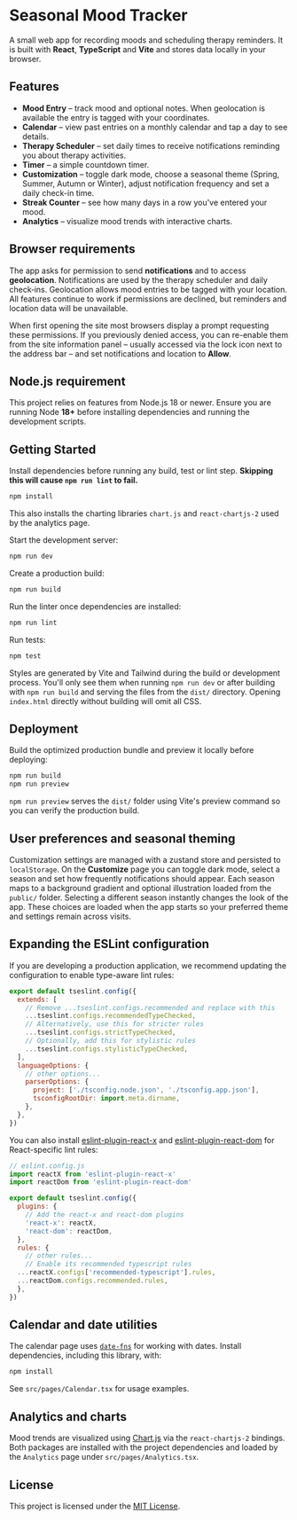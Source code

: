 # Seasonal Mood Tracker

A small web app for recording moods and scheduling therapy reminders. It is built
with **React**, **TypeScript** and **Vite** and stores data locally in your
browser.

## Features

- **Mood Entry** – track mood and optional notes.
  When geolocation is available the entry is tagged with your coordinates.
- **Calendar** – view past entries on a monthly calendar and tap a day to see
  details.
- **Therapy Scheduler** – set daily times to receive notifications reminding you
  about therapy activities.
- **Timer** – a simple countdown timer.
- **Customization** – toggle dark mode, choose a seasonal theme (Spring, Summer,
  Autumn or Winter), adjust notification frequency and set a daily check-in time.
- **Streak Counter** – see how many days in a row you've entered your mood.
- **Analytics** – visualize mood trends with interactive charts.

## Browser requirements

The app asks for permission to send **notifications** and to access
**geolocation**. Notifications are used by the therapy scheduler and daily
check‑ins. Geolocation allows mood entries to be tagged with your location. All
features continue to work if permissions are declined, but reminders and
location data will be unavailable.

When first opening the site most browsers display a prompt requesting these
permissions. If you previously denied access, you can re-enable them from the
site information panel – usually accessed via the lock icon next to the address
bar – and set notifications and location to **Allow**.

## Node.js requirement

This project relies on features from Node.js 18 or newer. Ensure you are running
Node **18+** before installing dependencies and running the development scripts.

## Getting Started

Install dependencies before running any build, test or lint step. **Skipping this will cause `npm run lint` to fail.**

```bash
npm install
```

This also installs the charting libraries `chart.js` and `react-chartjs-2`
used by the analytics page.

Start the development server:

```bash
npm run dev
```

Create a production build:

```bash
npm run build
```

Run the linter once dependencies are installed:

```bash
npm run lint
```

Run tests:

```bash
npm test
```

Styles are generated by Vite and Tailwind during the build or development process.
You'll only see them when running `npm run dev` or after building with `npm run build`
and serving the files from the `dist/` directory. Opening `index.html` directly
without building will omit all CSS.

## Deployment

Build the optimized production bundle and preview it locally before deploying:

```bash
npm run build
npm run preview
```

`npm run preview` serves the `dist/` folder using Vite's preview command so you
can verify the production build.

## User preferences and seasonal theming

Customization settings are managed with a zustand store and persisted to
`localStorage`. On the **Customize** page you can toggle dark mode, select a
season and set how frequently notifications should appear. Each season maps to
a background gradient and optional illustration loaded from the `public/`
folder. Selecting a different season instantly changes the look of the app.
These choices are loaded when the app starts so your preferred theme and
settings remain across visits.

## Expanding the ESLint configuration

If you are developing a production application, we recommend updating the configuration to enable type-aware lint rules:

```js
export default tseslint.config({
  extends: [
    // Remove ...tseslint.configs.recommended and replace with this
    ...tseslint.configs.recommendedTypeChecked,
    // Alternatively, use this for stricter rules
    ...tseslint.configs.strictTypeChecked,
    // Optionally, add this for stylistic rules
    ...tseslint.configs.stylisticTypeChecked,
  ],
  languageOptions: {
    // other options...
    parserOptions: {
      project: ['./tsconfig.node.json', './tsconfig.app.json'],
      tsconfigRootDir: import.meta.dirname,
    },
  },
})
```

You can also install [eslint-plugin-react-x](https://github.com/Rel1cx/eslint-react/tree/main/packages/plugins/eslint-plugin-react-x) and [eslint-plugin-react-dom](https://github.com/Rel1cx/eslint-react/tree/main/packages/plugins/eslint-plugin-react-dom) for React-specific lint rules:

```js
// eslint.config.js
import reactX from 'eslint-plugin-react-x'
import reactDom from 'eslint-plugin-react-dom'

export default tseslint.config({
  plugins: {
    // Add the react-x and react-dom plugins
    'react-x': reactX,
    'react-dom': reactDom,
  },
  rules: {
    // other rules...
    // Enable its recommended typescript rules
  ...reactX.configs['recommended-typescript'].rules,
  ...reactDom.configs.recommended.rules,
  },
})
```

## Calendar and date utilities

The calendar page uses [`date-fns`](https://date-fns.org/) for working with
dates. Install dependencies, including this library, with:

```bash
npm install
```

See `src/pages/Calendar.tsx` for usage examples.

## Analytics and charts

Mood trends are visualized using [Chart.js](https://www.chartjs.org/) via the
`react-chartjs-2` bindings. Both packages are installed with the project
dependencies and loaded by the `Analytics` page under `src/pages/Analytics.tsx`.

## License

This project is licensed under the [MIT License](LICENSE).
